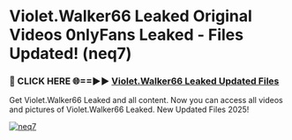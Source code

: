 # Violet.Walker66 Leaked Original Videos 0nlyFans Leaked - Files Updated! (neq7)

<h3>🔴 CLICK HERE 🌐==►► <a href="https://tinyurl.com/x26r9saj" rel="nofollow">Violet.Walker66 Leaked Updated Files</a></h3>

Get Violet.Walker66 Leaked and all content. Now you can access all videos and pictures of Violet.Walker66 Leaked. New Updated Files 2025!

[![neq7](https://i.imgur.com/LkgZPqh.gif)](https://tinyurl.com/x26r9saj)
